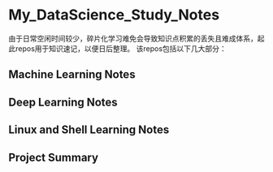 # My_DataScience_Study_Notes
由于日常空闲时间较少，碎片化学习难免会导致知识点积累的丢失且难成体系，起此repos用于知识速记，以便日后整理。
该repos包括以下几大部分：

## Machine Learning Notes
## Deep Learning Notes
## Linux and Shell Learning Notes
## Project Summary
